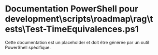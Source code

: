 # Documentation PowerShell pour development\scripts\roadmap\rag\tests\Test-TimeEquivalences.ps1

Cette documentation est un placeholder et doit être générée par un outil PowerShell spécifique.
